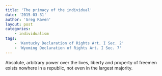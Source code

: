 ```yaml
---
title: 'The primacy of the individual'
date: '2015-03-31'
author: 'Greg Raven'
layout: post
categories:
    - individualism
tags:
    - 'Kentucky Declaration of Rights Art. I Sec. 2'
    - 'Wyoming Declaration of Rights Art. I Sec. 7'
---
```


Absolute, arbitrary power over the lives, liberty and property of freemen exists nowhere in a republic, not even in the largest majority.